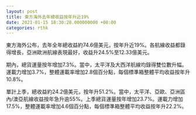 ```yaml
---
layout: post
title: 東方海外去年總收益按年升近19%
date: 2021-01-15 18:30:28.000000000 +08:00
categories: rthk
---
```


東方海外公布，去年全年總收益約74.6億美元，按年升近19%。各航線收益都錄得增長，亞洲歐洲航線表現最好，收益升24.5%至12.33億美元。

期內，總貨運量按年增加7.3%。當中，太平洋及大西洋航線均錄得雙位數升幅。運載力增加3.7%，整體運載率增加2.8個百分點，每個標準箱整體平均收益按年升10.8%。

單計上季，總收益約24.2億美元，按年升51.2%。當中，太平洋、亞歐、亞洲區內/澳亞航線收益按年急升逾55%。上季總貨運量按年增加23.7%。運載力增加17.5%，整體運載率增加4.6個百分點，每個標準箱整體平均收益按年升22.2%。
